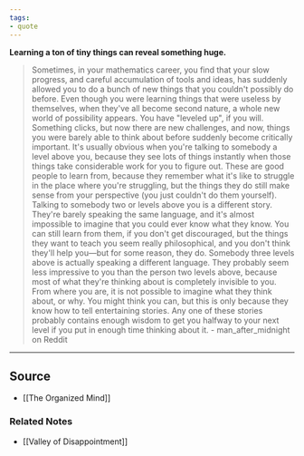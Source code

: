 ```yaml
---
tags:
- quote
---
```

**Learning a ton of tiny things can reveal something huge.**

> Sometimes, in your mathematics career, you find that your slow progress, and careful accumulation of tools and ideas, has suddenly allowed you to do a bunch of new things that you couldn't possibly do before. Even though you were learning things that were useless by themselves, when they've all become second nature, a whole new world of possibility appears. You have "leveled up", if you will. Something clicks, but now there are new challenges, and now, things you were barely able to think about before suddenly become critically important.
It's usually obvious when you're talking to somebody a level above you, because they see lots of things instantly when those things take considerable work for you to figure out. These are good people to learn from, because they remember what it's like to struggle in the place where you're struggling, but the things they do still make sense from your perspective (you just couldn't do them yourself).
Talking to somebody two or levels above you is a different story. They're barely speaking the same language, and it's almost impossible to imagine that you could ever know what they know. You can still learn from them, if you don't get discouraged, but the things they want to teach you seem really philosophical, and you don't think they'll help you—but for some reason, they do.
Somebody three levels above is actually speaking a different language. They probably seem less impressive to you than the person two levels above, because most of what they're thinking about is completely invisible to you. From where you are, it is not possible to imagine what they think about, or why. You might think you can, but this is only because they know how to tell entertaining stories. Any one of these stories probably contains enough wisdom to get you halfway to your next level if you put in enough time thinking about it. - man_after_midnight on Reddit
> 

---

## Source
- [[The Organized Mind]]

### Related Notes
- [[Valley of Disappointment]]